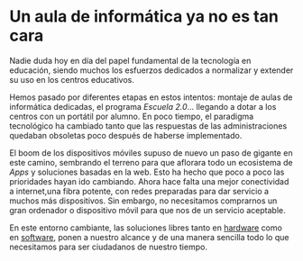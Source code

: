# Un aula de informática ya no es tan cara

Nadie duda hoy en día del papel fundamental de la tecnología en educación, siendo muchos los esfuerzos dedicados a normalizar y extender su uso en los centros educativos.

Hemos pasado por diferentes etapas en estos intentos: montaje de aulas de informática dedicadas, el programa *Escuela 2.0*... llegando a dotar a los centros con un portátil por alumno. En poco tiempo, el paradigma tecnológico ha cambiado tanto que las respuestas de las administraciones quedaban obsoletas poco después de haberse implementado.
 
El boom de los dispositivos móviles supuso de nuevo un paso de gigante en este camino, sembrando el terreno para que aflorara todo un ecosistema de *Apps* y soluciones basadas en la web. Esto ha hecho que poco a poco las prioridades hayan ido cambiando. Ahora hace falta una mejor conectividad a internet,una fibra potente, con redes preparadas para dar servicio a muchos más dispositivos. Sin embargo, no necesitamos comprarnos un gran ordenador o dispositivo móvil para que nos de un servicio aceptable.

En este entorno cambiante, las soluciones libres tanto en [hardware](https://es.wikipedia.org/wiki/Hardware_libre) como en [software](https://es.wikipedia.org/wiki/Software_libre), ponen a nuestro alcance y de una manera sencilla todo lo que necesitamos para ser ciudadanos de nuestro tiempo.